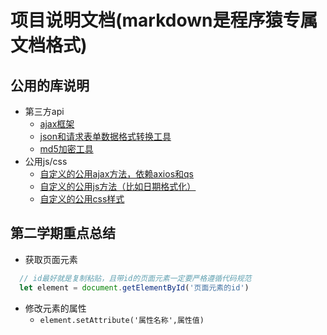 # 项目说明文档(markdown是程序猿专属文档格式)

## 公用的库说明

- 第三方api
  - [ajax框架](./lib/axios.min.js)
  - [json和请求表单数据格式转换工具](./lib/qs.min.js)
  - [md5加密工具](./lib/spark-md5.min.js)
- 公用js/css
  - [自定义的公用ajax方法，依赖axios和qs](./lib/ajax.js)
  - [自定义的公用js方法（比如日期格式化）](./lib/common.js)
  - [自定义的公用css样式](./lib/common.css)

## 第二学期重点总结

- 获取页面元素

```js
  // id最好就是复制粘贴，且带id的页面元素一定要严格遵循代码规范
  let element = document.getElementById('页面元素的id')
```

- 修改元素的属性
  - `element.setAttribute('属性名称',属性值)`
